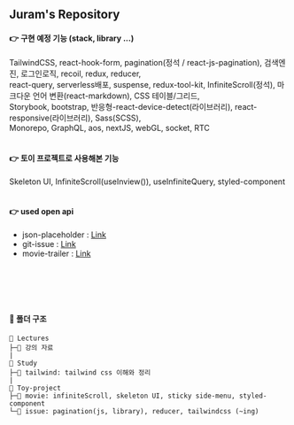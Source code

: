 ## Juram's Repository

#### 👉 구현 예정 기능 (stack, library ...)

TailwindCSS, react-hook-form, pagination(정석 / react-js-pagination), 검색엔진, 로그인로직, recoil, redux, reducer,  
react-query, serverless배포, suspense, redux-tool-kit, InfiniteScroll(정석), 마크다운 언어 변환(react-markdown), CSS 테이블/그리드,  
Storybook, bootstrap, 반응형-react-device-detect(라이브러리), react-responsive(라이브러리), Sass(SCSS),  
Monorepo, GraphQL, aos, nextJS, webGL, socket, RTC
<br></br>

#### 👉 토이 프로젝트로 사용해본 기능

Skeleton UI, InfiniteScroll(useInview()), useInfiniteQuery, styled-component
<br></br>

#### 👉 used open api

- json-placeholder : [Link](https://jsonplaceholder.typicode.com/)
- git-issue : [Link](https://docs.github.com/en/rest/issues/issues?apiVersion=2022-11-28#list-user-account-issues-assigned-to-the-authenticated-user)
- movie-trailer : [Link](https://developers.themoviedb.org/3/movies/get-movie-videos)

## <br></br>

#### 📁 폴더 구조

```
📂 Lectures
├─📂 강의 자료
|
📂 Study
├─📂 tailwind: tailwind css 이해와 정리
|
📂 Toy-project
├─📂 movie: infiniteScroll, skeleton UI, sticky side-menu, styled-component
└─📂 issue: pagination(js, library), reducer, tailwindcss (~ing)

```
